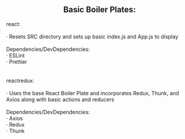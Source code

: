 <h2 align="center">Basic Boiler Plates:</h2>

<p align="left">
react:
  <br />
  <br />
  · Resets SRC directory and sets up basic index.js and App.js to display
  <br />
  <br />
  Dependencies/DevDependencies:
  <br />
  · ESLint
  <br />
  · Prettier
  <br />
<br />
<br />
reactredux:
  <br />
  <br />
  · Uses the base React Boiler Plate and incorporates Redux, Thunk, and Axios along with basic actions and reducers
  <br />
  <br />
  Dependencies/DevDependencies:
  <br />
  · Axios
  <br />
  · Redux
  <br />
  · Thunk
  <br />
  <br />
  <br />
</p>